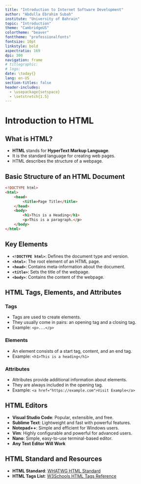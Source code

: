 ```yaml
---
title: "Introduction to Internet Software Development"
author: "Abdulla Ebrahim Subah"
institute: "University of Bahrain"
topic: "Introduction"
theme: "CambridgeUS"
colortheme: "beaver"
fonttheme: "professionalfonts"
fontsize: 10pt
linkstyle: bold
aspectratio: 169
dpi: 300
navigation: frame
# titlegraphic: 
# logo: 
date: \today{}
lang: en-US
section-titles: false
header-includes:
  - \usepackage{setspace}
  - \setstretch{1.5}
---
```

# Introduction to HTML

## What is HTML?

- **HTML** stands for **HyperText Markup Language**.
- It is the standard language for creating web pages.
- HTML describes the structure of a webpage.

## Basic Structure of an HTML Document

```html
<!DOCTYPE html>
<html>
    <head>
        <title>Page Title</title>
    </head>
    <body>
        <h1>This is a Heading</h1>
        <p>This is a paragraph.</p>
    </body>
</html>
```

## Key Elements

- **`<!DOCTYPE html>`**: Defines the document type and version.
- **`<html>`**: The root element of an HTML page.
- **`<head>`**: Contains meta-information about the document.
- **`<title>`**: Sets the title of the webpage.
- **`<body>`**: Contains the content of the webpage.

## HTML Tags, Elements, and Attributes

### Tags
- Tags are used to create elements.
- They usually come in pairs: an opening tag and a closing tag.
- Example: `<p>...</p>`

### Elements
- An element consists of a start tag, content, and an end tag.
- Example: `<h1>This is a heading</h1>`

### Attributes
- Attributes provide additional information about elements.
- They are always included in the opening tag.
- Example: `<a href="https://example.com">Visit Example</a>`

## HTML Editors

- **Visual Studio Code**: Popular, extensible, and free.
- **Sublime Text**: Lightweight and fast with powerful features.
- **Notepad++**: Simple and efficient for Windows users.
- **Vim**: Highly configurable and powerful for advanced users.
- **Nano**: Simple, easy-to-use terminal-based editor.
- **Any Text Editor Will Work**

## HTML Standard and Resources

- **HTML Standard**: [WHATWG HTML Standard](https://html.spec.whatwg.org/)
- **HTML Tags List**: [W3Schools HTML Tags Reference](https://www.w3schools.com/tags/)
